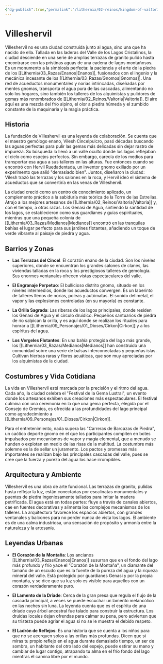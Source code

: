 ```yaml
---
{"dg-publish":true,"permalink":"/lithernia/02-reinos/kingdom-of-valtoria/villeshervil/","title":"Villeshervil","tags":["lithernia","ciudad","Valtoria"]}
---
```


# Villeshervil

Villeshervil no es una ciudad construida junto al agua, sino una que ha nacido de ella. Tallada en las laderas del Valle de los Lagos Cristalinos, la ciudad desciende en una serie de amplias terrazas de granito pulido hasta encontrarse con las prístinas aguas de una cadena de lagos montañosos. Es un monumento a la simbiosis perfecta: la paciencia y el arte de la piedra de los [[Lithernia/03_Razas/Enanos\|Enanos]], fusionados con el ingenio y la mecánica incesante de los [[Lithernia/03_Razas/Gnomos\|Gnomos]]. Una red de acueductos monumentales y norias intrincadas, diseñadas por mentes gnomas, transporta el agua pura de las cascadas, alimentando no solo los hogares, sino también los talleres de los alquimistas y pulidores de gemas más renombrados de [[Lithernia/02_Reinos/Valtoria\|Valtoria]]. El aire aquí es una mezcla del frío alpino, el olor a piedra húmeda y el zumbido constante de la maquinaria y la magia práctica.

## Historia

La fundación de Villeshervil es una leyenda de colaboración. Se cuenta que el maestro gemólogo enano, Vilesh Cincelpulcro, pasó décadas buscando las aguas perfectas para pulir las gemas más delicadas sin dejar rastro de impureza. Su búsqueda lo llevó a un valle oculto donde los lagos reflejaban el cielo como espejos perfectos. Sin embargo, carecía de los medios para transportar esa agua a sus talleres en las alturas. Fue entonces cuando se encontró con Hervil Ruedadentada, un inventor gnomo exiliado por un experimento que salió "demasiado bien". Juntos, diseñaron la ciudad: Vilesh trazó las terrazas y los salones en la roca, y Hervil ideó el sistema de acueductos que se convertiría en las venas de Villeshervil.

La ciudad creció como un centro de conocimiento aplicado, un complemento práctico a la sabiduría más teórica de la Torre de las Estrellas. Atrajo a los mejores artesanos de [[Lithernia/02_Reinos/Valtoria\|Valtoria]] y, con el tiempo, a otras razas. Los Genasi de Agua, sintiendo la santidad de los lagos, se establecieron como sus guardianes y guías espirituales, mientras que una pequeña colonia de [[Lithernia/03_Razas/Medianos\|Medianos]] encontró en las tranquilas bahías el lugar perfecto para sus jardines flotantes, añadiendo un toque de verde vibrante al paisaje de piedra y agua.

## Barrios y Zonas

- **Las Terrazas del Cincel**: El corazón enano de la ciudad. Son los niveles superiores, donde se encuentran los grandes salones de clanes, las viviendas talladas en la roca y los prestigiosos talleres de gemología. Sus enormes ventanales ofrecen vistas espectaculares del valle.

- **El Engranaje Perpetuo**: El bullicioso distrito gnomo, situado en los niveles intermedios, donde los acueductos convergen. Es un laberinto de talleres llenos de norias, poleas y autómatas. El sonido del metal, el vapor y las explosiones controladas (en su mayoría) es constante.

- **La Orilla Sagrada**: Las riberas de los lagos principales, donde residen los Genasi de Agua y el círculo druídico. Pequeños santuarios de piedra de río salpican la orilla, y es aquí donde se realizan los rituales para honrar a [[Lithernia/09_Personajes/01_Dioses/Cirkon\|Cirkon]] y a los espíritus del agua.

- **Los Vergeles Flotantes**: En una bahía protegida del lago más grande, los [[Lithernia/03_Razas/Medianos\|Medianos]] han construido una comunidad sobre una serie de balsas interconectadas y pequeñas islas. Cultivan hierbas raras y flores acuáticas, que son muy apreciadas por los alquimistas de la ciudad.

## Costumbres y Vida Cotidiana

La vida en Villeshervil está marcada por la precisión y el ritmo del agua. Cada año, la ciudad celebra el "Festival de la Gema Lustral", un evento donde los artesanos exhiben sus creaciones más espectaculares. El festival culmina con una ceremonia en la que una gema perfecta, elegida por el Consejo de Gremios, es ofrecida a las profundidades del lago principal como agradecimiento a [[Lithernia/09_Personajes/01_Dioses/Cirkon\|Cirkon]].

Para el entretenimiento, nada supera las "Carreras de Barcazas de Piedra", un caótico deporte gnomo en el que los participantes compiten en botes impulsados por mecanismos de vapor y magia elemental, que a menudo se hunden o explotan en medio de las risas de la multitud. La costumbre más solemne es la de sellar un juramento. Los pactos y promesas más importantes se realizan bajo las principales cascadas del valle, pues se cree que la fuerza y pureza del agua los hace irrompibles.

## Arquitectura y Ambiente

Villeshervil es una obra de arte funcional. Las terrazas de granito, pulidas hasta reflejar la luz, están conectadas por escalinatas monumentales y puentes de piedra ingeniosamente tallados para imitar la madera petrificada. El agua está en todas partes: fluye a través de canales abiertos, cae en fuentes decorativas y alimenta los complejos mecanismos de los talleres. La arquitectura favorece los espacios abiertos, con grandes ventanales y balcones para no perder nunca de vista los lagos. El ambiente es de una calma industriosa, una sensación de propósito y armonía entre la naturaleza y la artesanía.

## Leyendas Urbanas

- **El Corazón de la Montaña**: Los ancianos [[Lithernia/03_Razas/Enanos\|Enanos]] susurran que en el fondo del lago más profundo y frío yace el "Corazón de la Montaña", un diamante del tamaño de un escudo que es la fuente de la pureza del agua y la riqueza mineral del valle. Está protegido por guardianes Genasi y por la propia montaña, y se dice que su luz solo es visible para aquellos con un corazón verdaderamente puro.

- **El Lamento de la Dríade**: Cerca de la gran presa que regula el flujo de la cascada principal, a veces se puede escuchar un lamento melancólico en las noches sin luna. La leyenda cuenta que es el espíritu de una dríade cuyo árbol ancestral fue talado para construir la estructura. Los druidas locales dejan ofrendas para calmar su pena, pero advierten que su tristeza puede agriar el agua si no se le muestra el debido respeto.

- **El Ladrón de Reflejos**: Es una historia que se cuenta a los niños para que no se acerquen solos a las orillas más profundas. Dicen que si miras tu propio reflejo en el agua durante demasiado tiempo, un ser de sombra, un habitante del otro lado del espejo, puede estirar su mano y cambiar de lugar contigo, atrapando tu alma en el frío fondo del lago mientras él camina libre por el mundo.